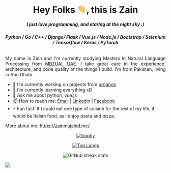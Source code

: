 <h1 align="center">Hey Folks <img src="./assets/wave.gif" width="28">, this is Zain</h1>

<h5 align="center">I just love programming, and staring at the night sky :)</h5>

<h6 align="center"><b>Python / Go / C++ / Django/ Flask / Vue.js / Node.js / Bootstrap / Selenium / Tensorflow / Keras / PyTorch</b></h6>


<p align="justify"> My name is Zain and I'm currently studying Masters in Natural Language Processing from <a href="https://mbzuai.ac.ae/" target="_blank">MBZUAI, UAE</a>. I take great care in the experience, architecture, and code quality of the things I build. I'm from Pakistan, living in Abu Dhabi.</p>

- 🔭 I’m currently working on projects from [prognos](https://prognoshealth.com/) 
- 🌱 I’m currently learning everything xD
- 💬 Ask me about python, vue.js
- 📫 How to reach me: [Email](mailto:zainmujahid01@gmail.com) | [Linkedin](https://www.linkedin.com/in/zainmujahid/) | [Facebook](https://www.facebook.com/zmujahid/) 
- ⚡ Fun fact: If I could eat one type of cuisine for the rest of my life, it would be Italian food, as I enjoy pasta and pizza.

More about me: <a href="https://zainmujahid.me/" target="_blank">https://zainmujahid.me/</a>

<div align="center">

[![trophy](https://github-profile-trophy.vercel.app/?username=zainmujahid)](https://github.com/ryo-ma/github-profile-trophy)
  
[![Top Langs](https://github-readme-stats.vercel.app/api/top-langs/?username=zainmujahid&layout=compact)](https://github.com/zainmujahid/github-readme-stats)

![GitHub streak stats](https://github-readme-streak-stats.herokuapp.com/?user=zainmujahid)  
</div>

![](https://komarev.com/ghpvc/?username=zainmujahid)
